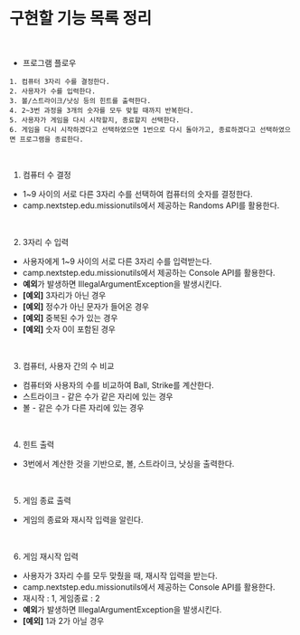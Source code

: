 # 구현할 기능 목록 정리

<br>

- 프로그램 플로우
~~~
1. 컴퓨터 3자리 수를 결정한다.
2. 사용자가 수를 입력한다.
3. 볼/스트라이크/낫싱 등의 힌트를 출력한다.
4. 2~3번 과정을 3개의 숫자를 모두 맞힐 때까지 반복한다.
5. 사용자가 게임을 다시 시작할지, 종료할지 선택한다.
6. 게임을 다시 시작하겠다고 선택하였으면 1번으로 다시 돌아가고, 종료하겠다고 선택하였으면 프로그램을 종료한다.
~~~

<br>

1. 컴퓨터 수 결정
- 1~9 사이의 서로 다른 3자리 수를 선택하여 컴퓨터의 숫자를 결정한다.
- camp.nextstep.edu.missionutils에서 제공하는 Randoms API를 활용한다.

<br>

2. 3자리 수 입력
- 사용자에게 1~9 사이의 서로 다른 3자리 수를 입력받는다.
- camp.nextstep.edu.missionutils에서 제공하는 Console API를 활용한다.
- **예외**가 발생하면 IllegalArgumentException을 발생시킨다.
- **[예외]** 3자리가 아닌 경우
- **[예외]** 정수가 아닌 문자가 들어온 경우
- **[예외]** 중복된 수가 있는 경우
- **[예외]** 숫자 0이 포함된 경우


<br>

3. 컴퓨터, 사용자 간의 수 비교
- 컴퓨터와 사용자의 수를 비교하여 Ball, Strike를 계산한다.
- 스트라이크 - 같은 수가 같은 자리에 있는 경우
- 볼 - 같은 수가 다른 자리에 있는 경우

<br>

4. 힌트 출력
- 3번에서 계산한 것을 기반으로, 볼, 스트라이크, 낫싱을 출력한다.

<br>

5. 게임 종료 출력
- 게임의 종료와 재시작 입력을 알린다.

<br>

6. 게임 재시작 입력
- 사용자가 3자리 수를 모두 맞췄을 때, 재시작 입력을 받는다.
- camp.nextstep.edu.missionutils에서 제공하는 Console API를 활용한다.
- 재시작 : 1, 게임종료 : 2
- **예외**가 발생하면 IllegalArgumentException을 발생시킨다.
- **[예외]** 1과 2가 아닐 경우
